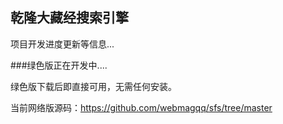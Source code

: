 ## 乾隆大藏经搜索引擎

项目开发进度更新等信息...

###绿色版正在开发中....

绿色版下载后即直接可用，无需任何安装。


当前网络版源码：https://github.com/webmagqq/sfs/tree/master
